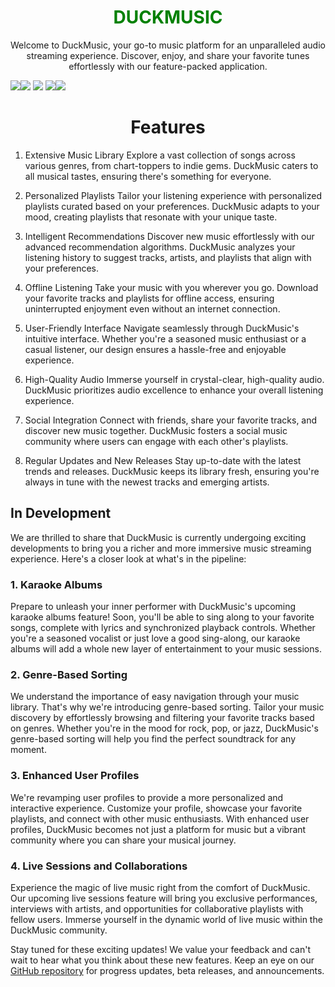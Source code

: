 <h1 align="center" style="color:green">
 DUCKMUSIC
 </h1>
 <p align="center">
 Welcome to DuckMusic, your go-to music platform for an unparalleled audio streaming experience. Discover, enjoy, and share your favorite tunes effortlessly with our feature-packed application. </p>
<img src='https://img.shields.io/badge/javascript-e?style=flat&logo=standardjs&logoColor=%235A45FF&color=%23F3DF49'><img src='https://img.shields.io/badge/css-e?style=flat&logo=css3&color=%231572B6'>
<img src='https://img.shields.io/badge/mongo-e?style=flat&logo=mongodb&logoColor=white&color=%2347A248'>
<img src='https://img.shields.io/badge/html-e?style=flat&logo=html5&logoColor=white&color=%23E34F26'><img src='https://img.shields.io/badge/node.js-e?style=flat&logo=nodedotjs&logoColor=white&color=%23339933'>


 <h1 align="center"> Features </h1>
 <p align="center">
 
1. Extensive Music Library
Explore a vast collection of songs across various genres, from chart-toppers to indie gems. DuckMusic caters to all musical tastes, ensuring there's something for everyone.

2. Personalized Playlists
Tailor your listening experience with personalized playlists curated based on your preferences. DuckMusic adapts to your mood, creating playlists that resonate with your unique taste.

3. Intelligent Recommendations
Discover new music effortlessly with our advanced recommendation algorithms. DuckMusic analyzes your listening history to suggest tracks, artists, and playlists that align with your preferences.

4. Offline Listening
Take your music with you wherever you go. Download your favorite tracks and playlists for offline access, ensuring uninterrupted enjoyment even without an internet connection.

5. User-Friendly Interface
Navigate seamlessly through DuckMusic's intuitive interface. Whether you're a seasoned music enthusiast or a casual listener, our design ensures a hassle-free and enjoyable experience.

6. High-Quality Audio
Immerse yourself in crystal-clear, high-quality audio. DuckMusic prioritizes audio excellence to enhance your overall listening experience.

7. Social Integration
Connect with friends, share your favorite tracks, and discover new music together. DuckMusic fosters a social music community where users can engage with each other's playlists.

8. Regular Updates and New Releases
Stay up-to-date with the latest trends and releases. DuckMusic keeps its library fresh, ensuring you're always in tune with the newest tracks and emerging artists.
 </p>


## In Development

We are thrilled to share that DuckMusic is currently undergoing exciting developments to bring you a richer and more immersive music streaming experience. Here's a closer look at what's in the pipeline:

### 1. Karaoke Albums
Prepare to unleash your inner performer with DuckMusic's upcoming karaoke albums feature! Soon, you'll be able to sing along to your favorite songs, complete with lyrics and synchronized playback controls. Whether you're a seasoned vocalist or just love a good sing-along, our karaoke albums will add a whole new layer of entertainment to your music sessions.

### 2. Genre-Based Sorting
We understand the importance of easy navigation through your music library. That's why we're introducing genre-based sorting. Tailor your music discovery by effortlessly browsing and filtering your favorite tracks based on genres. Whether you're in the mood for rock, pop, or jazz, DuckMusic's genre-based sorting will help you find the perfect soundtrack for any moment.

### 3. Enhanced User Profiles
We're revamping user profiles to provide a more personalized and interactive experience. Customize your profile, showcase your favorite playlists, and connect with other music enthusiasts. With enhanced user profiles, DuckMusic becomes not just a platform for music but a vibrant community where you can share your musical journey.

### 4. Live Sessions and Collaborations
Experience the magic of live music right from the comfort of DuckMusic. Our upcoming live sessions feature will bring you exclusive performances, interviews with artists, and opportunities for collaborative playlists with fellow users. Immerse yourself in the dynamic world of live music within the DuckMusic community.

Stay tuned for these exciting updates! We value your feedback and can't wait to hear what you think about these new features. Keep an eye on our [GitHub repository](https://github.com/your-username/duckmusic) for progress updates, beta releases, and announcements.


